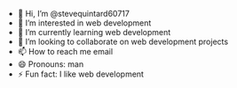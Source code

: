 - 👋 Hi, I’m @stevequintard60717
- 👀 I’m interested in web development
- 🌱 I’m currently learning web development
- 💞️ I’m looking to collaborate on web development projects
- 📫 How to reach me email
- 😄 Pronouns: man
- ⚡ Fun fact: I like web development

<!---
stevequintard60717/stevequintard60717 is a ✨ special ✨ repository because its `README.md` (this file) appears on your GitHub profile.
You can click the Preview link to take a look at your changes.
--->
